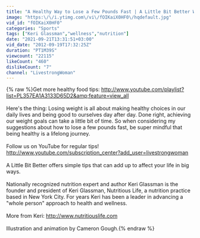 ```yaml
---
title: "A Healthy Way to Lose a Few Pounds Fast | A Little Bit Better With Keri Glassman"
image: "https:\/\/i.ytimg.com\/vi\/fOIKaiX0HF0\/hqdefault.jpg"
vid_id: "fOIKaiX0HF0"
categories: "Sports"
tags: ["Keri Glassman","wellness","nutrition"]
date: "2021-09-21T13:31:51+03:00"
vid_date: "2012-09-19T17:32:25Z"
duration: "PT1M39S"
viewcount: "22115"
likeCount: "460"
dislikeCount: "7"
channel: "LivestrongWoman"
---
```

{% raw %}Get more healthy food tips: <a rel="nofollow" target="blank" href="http://www.youtube.com/playlist?list=PL357EA1A3133D65D2&amp;feature=view_all">http://www.youtube.com/playlist?list=PL357EA1A3133D65D2&amp;feature=view_all</a><br /><br />Here's the thing: Losing weight is all about making healthy choices in our daily lives and being good to ourselves day after day. Done right, achieving our weight goals can take a little bit of time. So when considering my suggestions about how to lose a few pounds fast, be super mindful that being healthy is a lifelong journey.<br /><br />Follow us on YouTube for regular tips! <a rel="nofollow" target="blank" href="http://www.youtube.com/subscription_center?add_user=livestrongwoman">http://www.youtube.com/subscription_center?add_user=livestrongwoman</a><br /><br />A Little Bit Better offers simple tips that can add up to affect your life in big ways.<br /><br />Nationally recognized nutrition expert and author Keri Glassman is the founder and president of Keri Glassman, Nutritious Life, a nutrition practice based in New York City. For years Keri has been a leader in advancing a &quot;whole person&quot; approach to health and wellness. <br /><br />More from Keri: <a rel="nofollow" target="blank" href="http://www.nutritiouslife.com">http://www.nutritiouslife.com</a><br /><br />Illustration and animation by Cameron Gough.{% endraw %}
